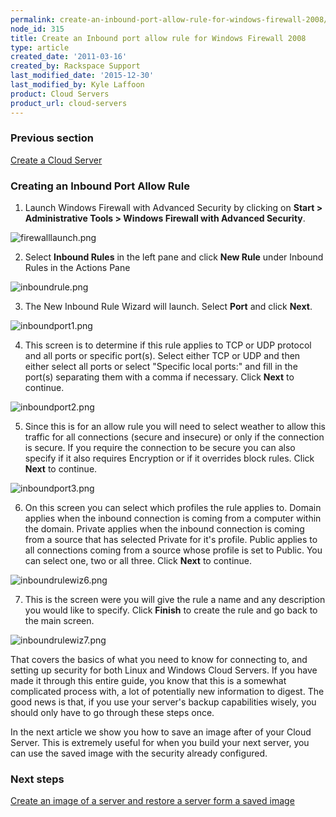 ```yaml
---
permalink: create-an-inbound-port-allow-rule-for-windows-firewall-2008/
node_id: 315
title: Create an Inbound port allow rule for Windows Firewall 2008
type: article
created_date: '2011-03-16'
created_by: Rackspace Support
last_modified_date: '2015-12-30'
last_modified_by: Kyle Laffoon
product: Cloud Servers
product_url: cloud-servers
---
```


### Previous section

[Create a Cloud Server](/how-to/create-a-cloud-server)

### Creating an Inbound Port Allow Rule

1. Launch Windows Firewall with Advanced Security by clicking on **Start > Administrative Tools > Windows Firewall with Advanced Security**.

  ![firewalllaunch.png](http://c0625232.cdn.cloudfiles.rackspacecloud.com/firewalllaunch.png)

2. Select **Inbound Rules** in the left pane and click **New Rule** under
Inbound Rules in the Actions Pane

  ![inboundrule.png](http://c0625232.cdn.cloudfiles.rackspacecloud.com/inboundrule.png)

3. The New Inbound Rule Wizard will launch. Select **Port** and click **Next**.

  ![inboundport1.png](http://c0625232.cdn.cloudfiles.rackspacecloud.com/inboundport1.png)

4. This screen is to determine if this rule applies to TCP or UDP
protocol and all ports or specific port(s). Select either TCP or UDP and
then either select all ports or select "Specific local ports:" and fill
in the port(s) separating them with a comma if necessary. Click **Next** to
continue.

  ![inboundport2.png](http://c0625232.cdn.cloudfiles.rackspacecloud.com/inboundport2.png)

5. Since this is for an allow rule you will need to select weather to
allow this traffic for all connections (secure and insecure) or only if
the connection is secure. If you require the connection to be secure you
can also specify if it also requires Encryption or if it overrides block
rules. Click **Next** to continue.

  ![inboundport3.png](http://c0625232.cdn.cloudfiles.rackspacecloud.com/inboundport3.png)

6. On this screen you can select which profiles the rule applies to.
Domain applies when the inbound connection is coming from a computer
within the domain. Private applies when the inbound connection is coming
from a source that has selected Private for it's profile. Public applies
to all connections coming from a source whose profile is set to Public.
You can select one, two or all three. Click **Next** to continue.

  ![inboundrulewiz6.png](http://c0625232.cdn.cloudfiles.rackspacecloud.com/inboundrulewiz6.png)

7. This is the screen were you will give the rule a name and any
description you would like to specify. Click **Finish** to create the rule
and go back to the main screen.

  ![inboundrulewiz7.png](http://c0625232.cdn.cloudfiles.rackspacecloud.com/inboundrulewiz7.png)

That covers the basics of what you need to know for connecting to, and
setting up security for both Linux and Windows Cloud Servers.  If you
have made it through this entire guide, you know that this is a somewhat
complicated process with, a lot of potentially new information to
digest. The good news is that, if you use your server's backup
capabilities wisely, you should only have to go through these steps
once.  

In the next article we show you how to save an image after of your
Cloud Server. This is extremely useful for when you build your next
server, you can use the saved image with the security already
configured.

### Next steps

[Create an image of a server and restore a server form a saved image](/how-to/create-an-image-of-a-server-and-restore-a-server-from-a-saved-image)
